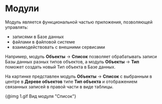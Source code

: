 # Модули

Модуль является функциональной частью приложения, позволяющей управлять: 

- записями в Базе данных
- файлами в файловой системе 
- взаимодействовать с внешними сервисами

Например, модуль **Объекты** -> **Список** позволяет обрабатывать записи Базы
данных разных типов объектов, а модуль **Объекты** -> **Тип** поможет создать 
новый Тип объекта в Базе данных.

На картинке представлен модуль **Объекты** -> **Список** с выбранным в центре в **Дереве
объектов** типе **Тип объекта** и отображением связанных записей в правой части в виде
таблицы.

{@img 1.gif Вид модуля "Список"}
